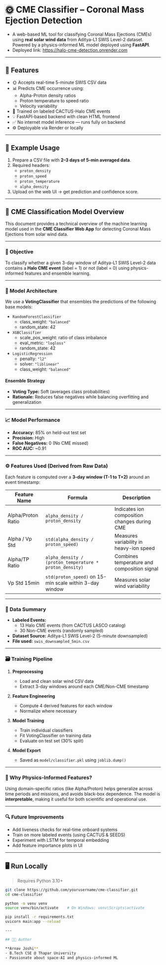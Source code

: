 # 🌞 CME Classifier –  Coronal Mass Ejection Detection

- A web-based ML tool for classifying Coronal Mass Ejections (CMEs) using **real solar wind data** from Aditya-L1 SWIS Level-2 dataset. Powered by a physics-informed ML model deployed using **FastAPI**.
- Deployed link: https://halo-cme-detection.onrender.com

---

## 🚀 Features

- 🌞 Accepts real-time 5-minute SWIS CSV data
- 📊 Predicts CME occurrence using:
  - Alpha-Proton density ratios
  - Proton temperature to speed ratio
  - Velocity variability
- 🧠 Trained on labeled CACTUS-Halo CME events
- 💡 FastAPI-based backend with clean HTML frontend
- ✅ No internet model inference — runs fully on backend
- ⚙️ Deployable via Render or locally

---

## 🧪 Example Usage

1. Prepare a CSV file with **2–3 days of 5-min averaged data**.
2. Required headers:
   - `proton_density`
   - `proton_speed`
   - `proton_temperature`
   - `alpha_density`
3. Upload on the web UI → get prediction and confidence score.

---

## 🧠 CME Classification Model Overview

This document provides a technical overview of the machine learning model used in the **CME Classifier Web App** for detecting Coronal Mass Ejections from solar wind data.

---

### 📌 Objective

To classify whether a given 3-day window of Aditya-L1 SWIS Level-2 data contains a **Halo CME event** (label = 1) or not (label = 0) using physics-informed features and ensemble learning.

---

### 🧮 Model Architecture

We use a **VotingClassifier** that ensembles the predictions of the following base models:

- `RandomForestClassifier`
  - class_weight: `"balanced"`
  - random_state: 42
- `XGBClassifier`
  - scale_pos_weight: ratio of class imbalance
  - eval_metric: `"logloss"`
  - random_state: 42
- `LogisticRegression`
  - penalty: `"l2"`
  - solver: `"liblinear"`
  - class_weight: `"balanced"`

#### Ensemble Strategy

- **Voting Type:** Soft (averages class probabilities)
- **Rationale:** Reduces false negatives while balancing overfitting and generalization

---

### 📈 Model Performance

- **Accuracy:** 85% on held-out test set
- **Precision:** High
- **False Negatives:** 0 (No CME missed)
- **ROC AUC:** ~0.91

---

### ⚙️ Features Used (Derived from Raw Data)

Each feature is computed over a **3-day window (T-1 to T+2)** around an event timestamp:

| Feature Name         | Formula                                                            | Description                                      |
|----------------------|---------------------------------------------------------------------|--------------------------------------------------|
| Alpha/Proton Ratio   | `alpha_density / proton_density`                                   | Indicates ion composition changes during CME     |
| Alpha / Vp Std       | `std(alpha_density / proton_speed)`                                | Measures variability in heavy-ion speed          |
| Alpha/TP Ratio       | `alpha_density / (proton_temperature * proton_density)`            | Combines temperature and composition signal      |
| Vp Std 15min         | `std(proton_speed)` on 15-min scale within 3-day window            | Measures solar wind variability                  |

---

### 🧪 Data Summary

- **Labeled Events:**
  - 13 Halo CME events (from CACTUS LASCO catalog)
  - 30 Non-CME events (randomly sampled)
- **Dataset Source:** Aditya-L1 SWIS Level-2 (5-minute downsampled)
- **File used:** `swis_downsampled_5min.csv`

---

### 🗃️ Training Pipeline

1. **Preprocessing**
   - Load and clean solar wind CSV data
   - Extract 3-day windows around each CME/Non-CME timestamp

2. **Feature Engineering**
   - Compute 4 derived features for each window
   - Normalize where necessary

3. **Model Training**
   - Train individual classifiers
   - Fit VotingClassifier on training data
   - Evaluate on test set (30% split)

4. **Model Export**
   - Saved as `model/classifier.pkl` using `joblib.dump()`

---

### 🧠 Why Physics-Informed Features?

Using domain-specific ratios (like Alpha/Proton) helps generalize across time periods and missions, and avoids black-box dependence. The model is **interpretable**, making it useful for both scientific and operational use.

---

### 🔍 Future Improvements

- Add liveness checks for real-time onboard systems
- Train on more labeled events (using CACTUS & SEEDS)
- Experiment with LSTM for temporal embedding
- Add feature importance plots in UI

---

## 🖥️ Run Locally

> Requires Python 3.10+

```bash
git clone https://github.com/yourusername/cme-classifier.git
cd cme-classifier

python -m venv venv
source venv/bin/activate    # On Windows: venv\Scripts\activate

pip install -r requirements.txt
uvicorn main:app --reload

---

## 👨‍💻 Author

**Arnav Joshi**  
- B.Tech CSE @ Thapar University  
- Passionate about space-AI and physics-informed ML

